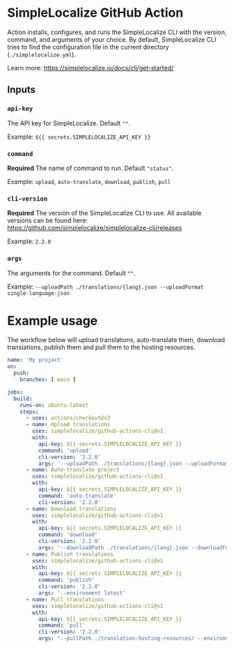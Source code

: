 # SimpleLocalize GitHub Action

Action installs, configures, and runs the SimpleLocalize CLI with the version, command, and arguments of your choice.
By default, SimpleLocalize CLI tries to find the configuration file in the current directory (`./simplelocalize.yml`).

Learn more: https://simplelocalize.io/docs/cli/get-started/


## Inputs

### `api-key`

The API key for SimpleLocalize. Default `""`.

Example: `${{ secrets.SIMPLELOCALIZE_API_KEY }}`

### `command`

**Required** The name of command to run. Default `"status"`.

Example: `upload`, `auto-translate`, `download`, `publish`, `pull`

### `cli-version`

**Required** The version of the SimpleLocalize CLI to use.
All available versions can be found here: https://github.com/simplelocalize/simplelocalize-cli/releases

Example: `2.2.0`

### `args`

The arguments for the command. Default `""`.

Example: `--uploadPath ./translations/{lang}.json --uploadFormat single-language-json`

# Example usage

The workflow below will upload translations, auto-translate them,
download translations, publish them and pull them to the hosting resources.

```yml
name: 'My project'
on:
  push:
    branches: [ main ]

jobs:
  build:
    runs-on: ubuntu-latest
    steps:
      - uses: actions/checkout@v3
      - name: Upload translations
        uses: simplelocalize/github-actions-cli@v1
        with:
          api-key: ${{ secrets.SIMPLELOCALIZE_API_KEY }}
          command: 'upload'
          cli-version: '2.2.0'
          args: '--uploadPath ./translations/{lang}.json --uploadFormat single-language-json --dryRun'
      - name: Auto-translate project
        uses: simplelocalize/github-actions-cli@v1
        with:
          api-key: ${{ secrets.SIMPLELOCALIZE_API_KEY }}
          command: 'auto-translate'
          cli-version: '2.2.0'
      - name: Download translations
        uses: simplelocalize/github-actions-cli@v1
        with:
          api-key: ${{ secrets.SIMPLELOCALIZE_API_KEY }}
          command: 'download'
          cli-version: '2.2.0'
          args: '--downloadPath ./translations/{lang}.json --downloadFormat single-language-json'
      - name: Publish translations
        uses: simplelocalize/github-actions-cli@v1
        with:
          api-key: ${{ secrets.SIMPLELOCALIZE_API_KEY }}
          command: 'publish'
          cli-version: '2.2.0'
          args: '--environment latest'
      - name: Pull translations
        uses: simplelocalize/github-actions-cli@v1
        with:
          api-key: ${{ secrets.SIMPLELOCALIZE_API_KEY }}
          command: 'pull'
          cli-version: '2.2.0'
          args: "--pullPath ./translation-hosting-resources/ --environment latest --filterRegex '_index.json'"
```

